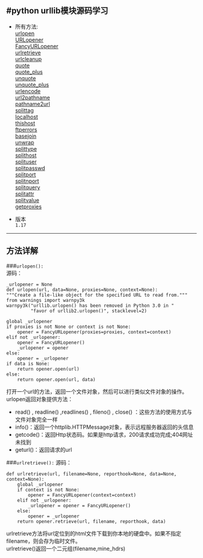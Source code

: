 #python urllib模块源码学习
----
*  所有方法:    
[urlopen](#1)  
[URLopener](#2)  
[FancyURLopener](#3)  
[urlretrieve](#4)  
[urlcleanup](#5)  
[quote](#6)  
[quote_plus](#7)  
[unquote](#8)  
[unquote_plus](#9)  
[urlencode](#10)  
[url2pathname](#11)  
[pathname2url](#12)  
[splittag](#13)  
[localhost](#14)  
[thishost](#15)  
[ftperrors](#16)   
[basejoin](#17)  
[unwrap](#18)  
[splittype](#19)   
[splithost](#20)   
[splituser](#21)   
[splitpasswd](#22)   
[splitport](#23)  
[splitnport](#24)  
[splitquery](#25)  
[splitattr](#26)   
[splitvalue](#27)   
[getproxies](#28)   
     

*  版本   
	`1.17`

----
方法详解
----

###<code id="1">urlopen():</code>     
源码：  

	_urlopener = None  
	def urlopen(url, data=None, proxies=None, context=None):
    """Create a file-like object for the specified URL to read from."""
    from warnings import warnpy3k
    warnpy3k("urllib.urlopen() has been removed in Python 3.0 in "
             "favor of urllib2.urlopen()", stacklevel=2)

    global _urlopener
    if proxies is not None or context is not None:
        opener = FancyURLopener(proxies=proxies, context=context)
    elif not _urlopener:
        opener = FancyURLopener()
        _urlopener = opener
    else:
        opener = _urlopener
    if data is None:
        return opener.open(url)
    else:
        return opener.open(url, data)

打开一个url的方法，返回一个文件对象，然后可以进行类似文件对象的操作。  
urlopen返回对象提供方法：  

- read() , readline() ,readlines() , fileno() , close() ：这些方法的使用方式与文件对象完全一样
- info()：返回一个httplib.HTTPMessage对象，表示远程服务器返回的头信息
- getcode()：返回Http状态码。如果是http请求，200请求成功完成;404网址未找到
- geturl()：返回请求的url

###<code id="4">urlretrieve():</code>
源码：

	def urlretrieve(url, filename=None, reporthook=None, data=None, context=None):
	    global _urlopener
	    if context is not None:
	        opener = FancyURLopener(context=context)
	    elif not _urlopener:
	        _urlopener = opener = FancyURLopener()
	    else:
	        opener = _urlopener
	    return opener.retrieve(url, filename, reporthook, data)

urlretrieve方法将url定位到的html文件下载到你本地的硬盘中。如果不指定filename，则会存为临时文件。   
urlretrieve()返回一个二元组(filename,mine_hdrs)

